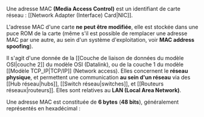 
Une adresse MAC **(Media Access Control)** est un identifiant de carte réseau : [[Network Adapter (Interface) Card|NIC]].

L'adresse MAC d'une carte **ne peut être modifiée**, elle est stockée dans une puce ROM de la carte (même s'il est possible de remplacer une adresse MAC par une autre, au sein d'un système d'exploitation, voir **MAC address spoofing**).

Il s'agit d'une donnée de la [[Couche de liaison de données du modèle OSI|couche 2]] du modèle OSI (Datalink), ou de la couche 1 du modèle [[Modèle TCP_IP|TCP/IP]] (Network access).
Elles concernent le **réseau physique**, et permettent une communication **au sein d'un réseau** via des [[Hub réseau|hubs]], [[Switch réseau|switches]], et [[Routeurs réseaux|routeurs]]. Elles sont relatives au **LAN (Local Area Network)**.

Une adresse MAC est constituée de **6 bytes** (**48 bits**), généralement représentés en hexadécimal : 

